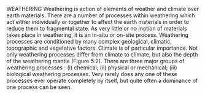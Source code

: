 WEATHERING
Weathering is action of elements of weather and
climate over earth materials. There are a
number of processes within weathering which
act either individually or together to affect the
earth materials in order to reduce them to
fragmental state.
As very little or no motion of materials
takes place in weathering, it is an in-situ or
on-site process.
Weathering processes are conditioned by
many complex geological, climatic, topographic
and vegetative factors. Climate is of particular
importance. Not only weathering processes
differ from climate to climate, but also the depth
of the weathering mantle (Figure 5.2).
There are three major groups of weathering
processes : (i) chemical; (ii) physical or
mechanical; (iii) biological weathering processes.
Very rarely does any one of these processes ever
operate completely by itself, but quite often a
dominance of one process can be seen.
